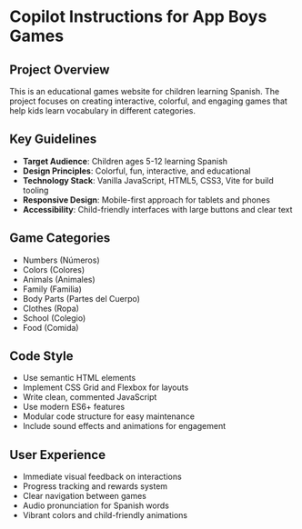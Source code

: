 # Copilot Instructions for App Boys Games

<!-- Use this file to provide workspace-specific custom instructions to Copilot. For more details, visit https://code.visualstudio.com/docs/copilot/copilot-customization#_use-a-githubcopilotinstructionsmd-file -->

## Project Overview
This is an educational games website for children learning Spanish. The project focuses on creating interactive, colorful, and engaging games that help kids learn vocabulary in different categories.

## Key Guidelines
- **Target Audience**: Children ages 5-12 learning Spanish
- **Design Principles**: Colorful, fun, interactive, and educational
- **Technology Stack**: Vanilla JavaScript, HTML5, CSS3, Vite for build tooling
- **Responsive Design**: Mobile-first approach for tablets and phones
- **Accessibility**: Child-friendly interfaces with large buttons and clear text

## Game Categories
- Numbers (Números)
- Colors (Colores) 
- Animals (Animales)
- Family (Familia)
- Body Parts (Partes del Cuerpo)
- Clothes (Ropa)
- School (Colegio)
- Food (Comida)

## Code Style
- Use semantic HTML elements
- Implement CSS Grid and Flexbox for layouts
- Write clean, commented JavaScript
- Use modern ES6+ features
- Modular code structure for easy maintenance
- Include sound effects and animations for engagement

## User Experience
- Immediate visual feedback on interactions
- Progress tracking and rewards system
- Clear navigation between games
- Audio pronunciation for Spanish words
- Vibrant colors and child-friendly animations
